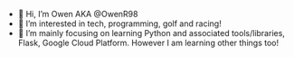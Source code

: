 - 👋 Hi, I’m Owen AKA @OwenR98
- 👀 I’m interested in tech, programming, golf and racing!
- 🌱 I’m mainly focusing on learning Python and associated tools/libraries, Flask, Google Cloud Platform. However I am learning other things too!


